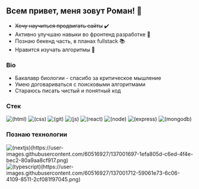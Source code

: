 ## Всем привет, меня зовут Роман! 👋

* ~~Хочу научиться продвигать сайты~~ ✔️
* Активно улучшаю навыки во фронтенд разработке 🚀
* Познаю бекенд часть, в планах fullstack 📚
* Нравится изучать алгоритмы 🔬

### Bio 
* Бакалавр биологии - спасибо за критическое мышление
* Умею договариваться с поисковыми алгоритмами
* Стараюсь писать чистый и понятный код


### Стек

![(html)](https://user-images.githubusercontent.com/60516927/137001068-999df3b3-c891-466b-b394-e0ece2773624.png)
![(css)](https://user-images.githubusercontent.com/60516927/137001081-62c6a60e-7755-4f74-b66b-db457f10290c.png)
![(git)](https://user-images.githubusercontent.com/60516927/137001094-4bbd0ca9-8a3d-4d61-9cfb-e47e4620e57c.png)
![(js)](https://user-images.githubusercontent.com/60516927/137001097-d808df3d-2390-4b86-a5a4-590ccb6cc468.png)
![(react)](https://user-images.githubusercontent.com/60516927/137001101-9e5e4bea-00da-43c3-8d1e-c5dc35aec1bf.png)
![(node)](https://user-images.githubusercontent.com/60516927/137001122-890ebd21-7d96-43db-8dfa-21b57e528cbb.png)
![(express)](https://user-images.githubusercontent.com/60516927/137001127-791ef260-859a-488b-b889-556360914127.png)
![(mongodb)](https://user-images.githubusercontent.com/60516927/137001133-784b4179-a751-42c7-8e98-3ba6b2e8566a.png)

### Познаю технологии
![(nextjs)(https://user-images.githubusercontent.com/60516927/137001697-1efa805d-c6ed-4f4e-bec2-80a9aa8cf917.png)](https://nextjs.org/)
![(typescript)(https://user-images.githubusercontent.com/60516927/137001712-59061e73-6c06-4109-8511-2cf081f97045.png)](https://typescript-handbook.ru)


<!--
**RonWinchester/RonWinchester** is a ✨ _special_ ✨ repository because its `README.md` (this file) appears on your GitHub profile.

Here are some ideas to get you started:

- 🔭 I’m currently working on ...
- 🌱 I’m currently learning ...
- 👯 I’m looking to collaborate on ...
- 🤔 I’m looking for help with ...
- 💬 Ask me about ...
- 📫 How to reach me: ...
- 😄 Pronouns: ...
- ⚡ Fun fact: ...
-->
